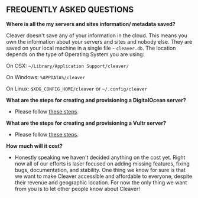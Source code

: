## FREQUENTLY ASKED QUESTIONS

**Where is all the my servers and sites information/ metadata
    saved?**

Cleaver doesn't save any of your information in the cloud. This
    means you own the information about your servers and sites and
    nobody else. They are saved on your local machine in a single file -
   `cleaver.db`. The location depends on the type of Operating
    System you are using:
    
 On OSX: `~/Library/Application Support/cleaver/`
    
 On Windows:  `%APPDATA%/cleaver`
       
 On Linux:   `$XDG_CONFIG_HOME/cleaver` or `~/.config/cleaver`

**What are the steps for creating and provisioning a DigitalOcean server?**

* Please follow [these steps][provisioning].


**What are the steps for creating and provisioning a Vultr server?**

* Please follow [these steps][provisioning].


**How much will it cost?**

* Honestly speaking we haven't decided anything on the cost yet. Right now all of our efforts is laser focused on adding missing features, fixing bugs, documentation, and stability. One thing we know for sure is that we want to make Cleaver accessible and affordable to everyone, despite their revenue and geographic location. For now the only thing we want from you is to let other people know about Cleaver!

[provisioning]: /servers/provisioning.md